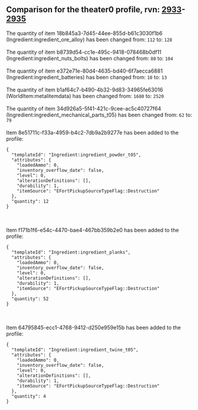 ## Comparison for the theater0 profile, rvn: [2933](https://github.com/PRO100KatYT/FortniteProfileRevisions/tree/main/profiles/theater0/2933%20theater0.json)-[2935](https://github.com/PRO100KatYT/FortniteProfileRevisions/tree/main/profiles/theater0/2935%20theater0.json)

The quantity of item 18b845a3-7d45-44ee-855d-b61c3030f1b6 (Ingredient:ingredient_ore_alloy) has been changed from: `112` to: `128`
<br><br>
The quantity of item b8739d54-cc1e-495c-9418-078468b0df11 (Ingredient:ingredient_nuts_bolts) has been changed from: `80` to: `104`
<br><br>
The quantity of item e372e71e-80d4-4635-bd40-6f7aecca6881 (Ingredient:ingredient_batteries) has been changed from: `10` to: `13`
<br><br>
The quantity of item b1af64c7-b490-4b32-9d83-34965fe63016 (WorldItem:metalitemdata) has been changed from: `1680` to: `2520`
<br><br>
The quantity of item 34d926a5-5f41-421c-9cee-ac5c40727f64 (Ingredient:ingredient_mechanical_parts_t05) has been changed from: `62` to: `79`
<br><br>
Item 8e51711c-f33a-4959-b4c2-7db9a2b9277e has been added to the profile:

```
{
  "templateId": "Ingredient:ingredient_powder_t05",
  "attributes": {
    "loadedAmmo": 0,
    "inventory_overflow_date": false,
    "level": 0,
    "alterationDefinitions": [],
    "durability": 1,
    "itemSource": "EFortPickupSourceTypeFlag::Destruction"
  },
  "quantity": 12
}
```

<br><br>
Item f171b1f6-e54c-4470-bae4-467bb359b2e0 has been added to the profile:

```
{
  "templateId": "Ingredient:ingredient_planks",
  "attributes": {
    "loadedAmmo": 0,
    "inventory_overflow_date": false,
    "level": 0,
    "alterationDefinitions": [],
    "durability": 1,
    "itemSource": "EFortPickupSourceTypeFlag::Destruction"
  },
  "quantity": 52
}
```

<br><br>
Item 64795845-ecc1-4768-9412-d250e959e15b has been added to the profile:

```
{
  "templateId": "Ingredient:ingredient_twine_t05",
  "attributes": {
    "loadedAmmo": 0,
    "inventory_overflow_date": false,
    "level": 0,
    "alterationDefinitions": [],
    "durability": 1,
    "itemSource": "EFortPickupSourceTypeFlag::Destruction"
  },
  "quantity": 4
}
```

<br><br>
